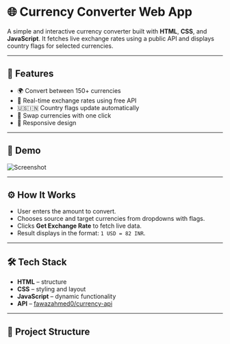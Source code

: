# 🌐 Currency Converter Web App

A simple and interactive currency converter built with **HTML**, **CSS**, and **JavaScript**. It fetches live exchange rates using a public API and displays country flags for selected currencies.

---

## 🚀 Features

- 🌍 Convert between 150+ currencies
- 🔄 Real-time exchange rates using free API
- 🇺🇸🇮🇳 Country flags update automatically
- 🔁 Swap currencies with one click
- 📱 Responsive design

---

## 📸 Demo

![Screenshot](Currency-Converter-/blob/main/JS23(CurrenceyConverter)/screenshot.png) 

---

## ⚙️ How It Works

- User enters the amount to convert.
- Chooses source and target currencies from dropdowns with flags.
- Clicks **Get Exchange Rate** to fetch live data.
- Result displays in the format: `1 USD = 82 INR`.

---

## 🛠️ Tech Stack

- **HTML** – structure
- **CSS** – styling and layout
- **JavaScript** – dynamic functionality
- **API** – [fawazahmed0/currency-api](https://github.com/fawazahmed0/currency-api)

---

## 📂 Project Structure

